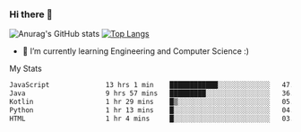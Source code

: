 ### Hi there 👋

![Anurag's GitHub stats](https://github-readme-stats.vercel.app/api?username=MatteoIorio11&show_icons=true&theme=dark) 
[![Top Langs](https://github-readme-stats.vercel.app/api/top-langs/?username=MatteoIorio11&theme=dark)](https://github.com/MatteoIorio11/github-readme-stats)

- 🌱 I’m currently learning Engineering and Computer Science :)

<!--
**MatteoIorio11/MatteoIorio11** is a ✨ _special_ ✨ repository because its `README.md` (this file) appears on your GitHub profile.

Here are some ideas to get you started:

- 🔭 I’m currently working on ...
- 🌱 I’m currently learning ...
- 👯 I’m looking to collaborate on ...
- 🤔 I’m looking for help with ...
- 💬 Ask me about ...
- 📫 How to reach me: ...
- 😄 Pronouns: ...
- ⚡ Fun fact: ...
-->
My Stats
<!--START_SECTION:waka-->

```txt
JavaScript              13 hrs 1 min    ████████████░░░░░░░░░░░░░   47.34 %
Java                    9 hrs 57 mins   █████████░░░░░░░░░░░░░░░░   36.17 %
Kotlin                  1 hr 29 mins    █▒░░░░░░░░░░░░░░░░░░░░░░░   05.40 %
Python                  1 hr 13 mins    █░░░░░░░░░░░░░░░░░░░░░░░░   04.43 %
HTML                    1 hr 4 mins     █░░░░░░░░░░░░░░░░░░░░░░░░   03.93 %
```

<!--END_SECTION:waka-->
